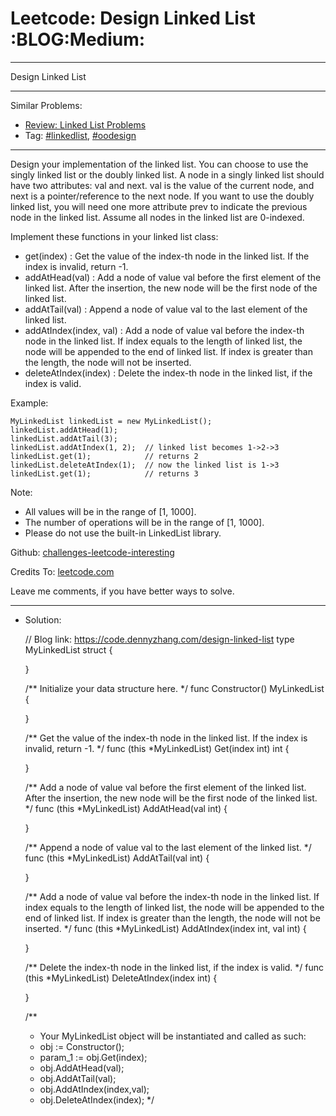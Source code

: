 
# Leetcode: Design Linked List     :BLOG:Medium:

---

Design Linked List  

---

Similar Problems:  

-   [Review: Linked List Problems](https://code.dennyzhang.com/review-linkedlist)
-   Tag: [#linkedlist](https://code.dennyzhang.com/tag/linkedlist), [#oodesign](https://code.dennyzhang.com/tag/oodesign)

---

Design your implementation of the linked list. You can choose to use the singly linked list or the doubly linked list. A node in a singly linked list should have two attributes: val and next. val is the value of the current node, and next is a pointer/reference to the next node. If you want to use the doubly linked list, you will need one more attribute prev to indicate the previous node in the linked list. Assume all nodes in the linked list are 0-indexed.  

Implement these functions in your linked list class:  

-   get(index) : Get the value of the index-th node in the linked list. If the index is invalid, return -1.
-   addAtHead(val) : Add a node of value val before the first element of the linked list. After the insertion, the new node will be the first node of the linked list.
-   addAtTail(val) : Append a node of value val to the last element of the linked list.
-   addAtIndex(index, val) : Add a node of value val before the index-th node in the linked list. If index equals to the length of linked list, the node will be appended to the end of linked list. If index is greater than the length, the node will not be inserted.
-   deleteAtIndex(index) : Delete the index-th node in the linked list, if the index is valid.

Example:  

    MyLinkedList linkedList = new MyLinkedList();
    linkedList.addAtHead(1);
    linkedList.addAtTail(3);
    linkedList.addAtIndex(1, 2);  // linked list becomes 1->2->3
    linkedList.get(1);            // returns 2
    linkedList.deleteAtIndex(1);  // now the linked list is 1->3
    linkedList.get(1);            // returns 3

Note:  

-   All values will be in the range of [1, 1000].
-   The number of operations will be in the range of [1, 1000].
-   Please do not use the built-in LinkedList library.

Github: [challenges-leetcode-interesting](https://github.com/DennyZhang/challenges-leetcode-interesting/tree/master/design-linked-list)  

Credits To: [leetcode.com](https://leetcode.com/problems/design-linked-list/description/)  

Leave me comments, if you have better ways to solve.  

---

-   Solution:

    // Blog link: https://code.dennyzhang.com/design-linked-list
    type MyLinkedList struct {
    
    }
    
    
    /** Initialize your data structure here. */
    func Constructor() MyLinkedList {
    
    }
    
    
    /** Get the value of the index-th node in the linked list. If the index is invalid, return -1. */
    func (this *MyLinkedList) Get(index int) int {
    
    }
    
    
    /** Add a node of value val before the first element of the linked list. After the insertion, the new node will be the first node of the linked list. */
    func (this *MyLinkedList) AddAtHead(val int)  {
    
    }
    
    
    /** Append a node of value val to the last element of the linked list. */
    func (this *MyLinkedList) AddAtTail(val int)  {
    
    }
    
    
    /** Add a node of value val before the index-th node in the linked list. If index equals to the length of linked list, the node will be appended to the end of linked list. If index is greater than the length, the node will not be inserted. */
    func (this *MyLinkedList) AddAtIndex(index int, val int)  {
    
    }
    
    
    /** Delete the index-th node in the linked list, if the index is valid. */
    func (this *MyLinkedList) DeleteAtIndex(index int)  {
    
    }
    
    
    /**
     * Your MyLinkedList object will be instantiated and called as such:
     * obj := Constructor();
     * param_1 := obj.Get(index);
     * obj.AddAtHead(val);
     * obj.AddAtTail(val);
     * obj.AddAtIndex(index,val);
     * obj.DeleteAtIndex(index);
     */

